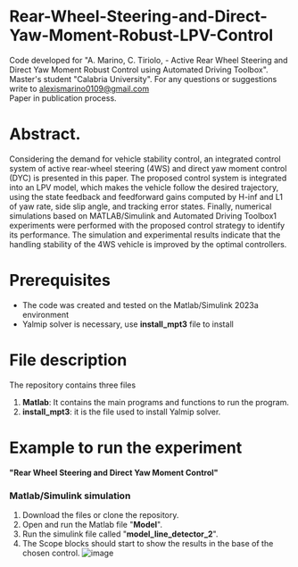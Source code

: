 # Rear-Wheel-Steering-and-Direct-Yaw-Moment-Robust-LPV-Control

Code developed for "A. Marino, C. Tiriolo, - Active Rear Wheel Steering and Direct Yaw Moment Robust Control using Automated Driving Toolbox".  
Master's student "Calabria University".
For any questions or suggestions write to alexismarino0109@gmail.com  
Paper in publication process.


# Abstract.
Considering the demand for vehicle stability control, an integrated control system of active rear-wheel steering (4WS) and direct yaw moment control (DYC) is presented in this paper. The proposed control system is integrated into an LPV model, which makes the vehicle follow the desired trajectory, using the state feedback and feedforward gains computed by H-inf and L1 of yaw rate, side slip angle, and tracking error states. Finally, numerical simulations based on MATLAB/Simulink and Automated Driving Toolbox1 experiments were performed with the proposed control strategy to identify its performance. The simulation and experimental results indicate that the handling stability of the 4WS vehicle is improved by the optimal controllers.


# Prerequisites
- The code was created and tested on the Matlab/Simulink 2023a environment
- Yalmip solver is necessary, use **install_mpt3** file to install 

# File description
The repository contains three files
1. **Matlab**: It contains the main programs and functions to run the program.
2. **install_mpt3**: it is the file used to install Yalmip solver.


# Example to run the experiment  
**"Rear Wheel Steering and Direct Yaw Moment Control"**
### Matlab/Simulink simulation 
1. Download the files or clone the repository. 
2. Open and run the Matlab file "**Model**".
3. Run the simulink file called "**model_line_detector_2**".
4. The Scope blocks should start to show the results in the base of the chosen control.
![image](https://github.com/fercho-0109/Rear-Wheel-Steering-and-Direct-Yaw-Moment-Robust-LPV-Control/assets/40362695/02a752cb-b89d-4233-816f-77db3fb4cae3)


